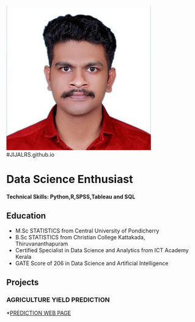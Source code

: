 ![JIJAL](/assets/img/9630.jpeg)
#JIJALRS.github.io

# Data Science Enthusiast

#### Technical Skills: Python,R,SPSS,Tableau and SQL

## Education

* M.Sc STATISTICS from Central University of Pondicherry
* B.Sc STATISTICS from Christian College Kattakada, Thiruvananthapuram
* Certified Specialist in Data Science and Analytics from ICT Academy Kerala
* GATE Score of 206 in Data Science and Artificial Intelligence

## Projects
### AGRICULTURE YIELD PREDICTION
*[PREDICTION WEB PAGE](https://agriculture-project.onrender.com)
